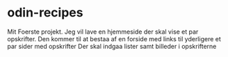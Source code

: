 # odin-recipes
Mit Foerste projekt. Jeg vil lave en hjemmeside der skal vise et par opskrifter.
Den kommer til at bestaa af en forside med links til yderligere et par sider med opskrifter
Der skal indgaa lister samt billeder i opskrifterne
